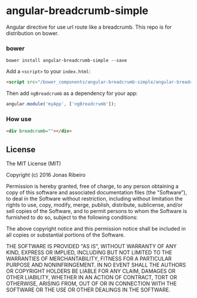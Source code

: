 # angular-breadcrumb-simple

Angular directive for use url route like a breadcrumb. This repo is for distribution on bower.

### bower

```shell
bower install angular-breadcrumb-simple --save
```

Add a `<script>` to your `index.html`:

```html
<script src="/bower_components/angular-breadcrumb-simple/angular-breadcrumb-simple.js"></script>
```

Then add `ngBreadcrumb` as a dependency for your app:

```javascript
angular.module('myApp', ['ngBreadcrumb']);
```

### How use
```html
<div breadcrumb=""></div>
```

## License

The MIT License (MIT)

Copyright (c) 2016 Jonas Ribeiro

Permission is hereby granted, free of charge, to any person obtaining a copy
of this software and associated documentation files (the "Software"), to deal
in the Software without restriction, including without limitation the rights
to use, copy, modify, merge, publish, distribute, sublicense, and/or sell
copies of the Software, and to permit persons to whom the Software is
furnished to do so, subject to the following conditions:

The above copyright notice and this permission notice shall be included in all
copies or substantial portions of the Software.

THE SOFTWARE IS PROVIDED "AS IS", WITHOUT WARRANTY OF ANY KIND, EXPRESS OR
IMPLIED, INCLUDING BUT NOT LIMITED TO THE WARRANTIES OF MERCHANTABILITY,
FITNESS FOR A PARTICULAR PURPOSE AND NONINFRINGEMENT. IN NO EVENT SHALL THE
AUTHORS OR COPYRIGHT HOLDERS BE LIABLE FOR ANY CLAIM, DAMAGES OR OTHER
LIABILITY, WHETHER IN AN ACTION OF CONTRACT, TORT OR OTHERWISE, ARISING FROM,
OUT OF OR IN CONNECTION WITH THE SOFTWARE OR THE USE OR OTHER DEALINGS IN THE
SOFTWARE.